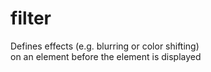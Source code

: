 # filter

Defines effects (e.g. blurring or color shifting)  
on an element before the element is displayed  

